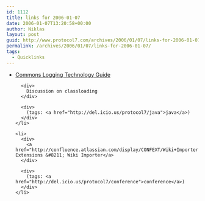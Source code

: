 ```yaml
---
id: 1112
title: links for 2006-01-07
date: 2006-01-07T13:20:58+00:00
author: Niklas
layout: post
guid: http://www.protocol7.com/archives/2006/01/07/links-for-2006-01-07/
permalink: /archives/2006/01/07/links-for-2006-01-07/
tags:
  - Quicklinks
---
```

<div class='microid-72a042c5ffb0d5130bfb0a8e431ac01752824691'>
  <ul>
    <li>
      <div>
        <a href="http://jakarta.apache.org/commons/logging/tech.html">Commons Logging Technology Guide</a>
      </div>
      
      <div>
        Discussion on classloading
      </div>
      
      <div>
        (tags: <a href="http://del.icio.us/protocol7/java">java</a>)
      </div>
    </li>
    
    <li>
      <div>
        <a href="http://confluence.atlassian.com/display/CONFEXT/Wiki+Importer">Confluence Extensions &#8211; Wiki Importer</a>
      </div>
      
      <div>
        (tags: <a href="http://del.icio.us/protocol7/conference">conference</a>)
      </div>
    </li>
  </ul>
</div>